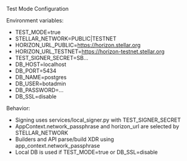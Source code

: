 Test Mode Configuration

Environment variables:

- TEST_MODE=true
- STELLAR_NETWORK=PUBLIC|TESTNET
- HORIZON_URL_PUBLIC=https://horizon.stellar.org
- HORIZON_URL_TESTNET=https://horizon-testnet.stellar.org
- TEST_SIGNER_SECRET=SB...
- DB_HOST=localhost
- DB_PORT=5434
- DB_NAME=postgres
- DB_USER=botadmin
- DB_PASSWORD=...
- DB_SSL=disable

Behavior:

- Signing uses services/local_signer.py with TEST_SIGNER_SECRET
- AppContext.network_passphrase and horizon_url are selected by STELLAR_NETWORK
- Builders and API parse/build XDR using app_context.network_passphrase
- Local DB is used if TEST_MODE=true or DB_SSL=disable
